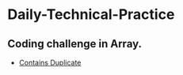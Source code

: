 # Daily-Technical-Practice


## Coding challenge in Array.

- <a href="https://leetcode.com/problems/contains-duplicate/">Contains Duplicate</a>